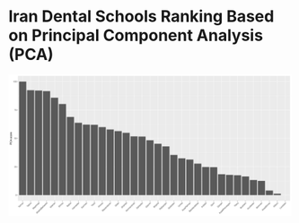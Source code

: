 # Iran Dental Schools Ranking Based on Principal Component Analysis (PCA)
![Iran Dental Schools Ranking](PCA_scores.png)
